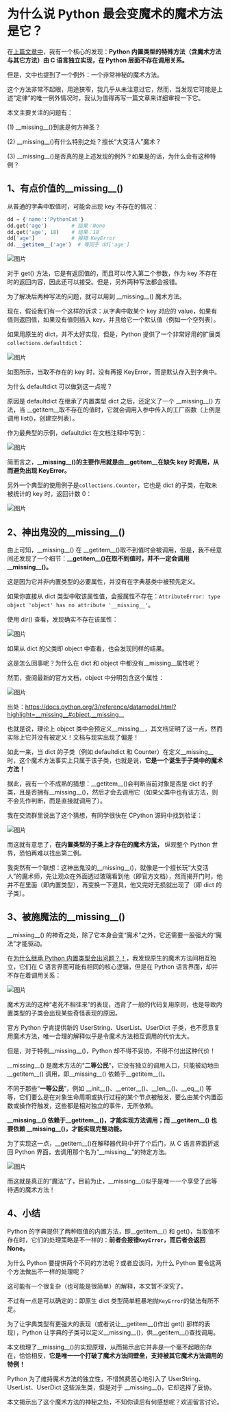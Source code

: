 # 为什么说 Python 最会变魔术的魔术方法是它？

在[上篇文章中](https://mp.weixin.qq.com/s/FtlVNTYq60KSPti2xD4psA)，我有一个核心的发现：**Python 内置类型的特殊方法（含魔术方法与其它方法）由 C 语言独立实现，在 Python 层面不存在调用关系。**

但是，文中也提到了一个例外：一个非常神秘的魔术方法。

这个方法非常不起眼，用途狭窄，我几乎从未注意过它，然而，当发现它可能是上述“定律”的唯一例外情况时，我认为值得再写一篇文章来详细审视一下它。

本文主要关注的问题有：

(1) \_\_missing\_\_()到底是何方神圣？

(2) \_\_missing\_\_()有什么特别之处？擅长“大变活人”魔术？

(3) \_\_missing\_\_()是否真的是上述发现的例外？如果是的话，为什么会有这种特例？

## 1、有点价值的__missing__()

从普通的字典中取值时，可能会出现 key 不存在的情况：

```python
dd = {'name':'PythonCat'}  
dd.get('age')        # 结果：None  
dd.get('age', 18)    # 结果：18  
dd['age']            # 报错 KeyError  
dd.__getitem__('age')  # 等同于 dd['age']
```

![图片](https://mmbiz.qpic.cn/mmbiz_jpg/LLRiaS9YfFTOTABakJZpyBQBuibH8n1fK3hwrJBYfS3iad7M51RpQj6DNiabTN2r2PHVG5xqUC3vlT3jslpibia0v5ibA/640?wx_fmt=jpeg&wxfrom=5&wx_lazy=1&wx_co=1)

对于 get() 方法，它是有返回值的，而且可以传入第二个参数，作为 key 不存在时的返回内容，因此还可以接受。但是，另外两种写法都会报错。

为了解决后两种写法的问题，就可以用到 \_\_missing\_\_() 魔术方法。

现在，假设我们有一个这样的诉求：从字典中取某个 key 对应的 value，如果有值则返回值，如果没有值则插入 key，并且给它一个默认值（例如一个空列表）。

如果用原生的 dict，并不太好实现，但是，Python 提供了一个非常好用的扩展类`collections.defaultdict`：

![图片](https://mmbiz.qpic.cn/mmbiz_jpg/LLRiaS9YfFTOTABakJZpyBQBuibH8n1fK3E2SPfgibpf8MjVKJkdsJkFWT6HFhhgSklhz86oS9fhnhjI4qA3oeUIA/640?wx_fmt=jpeg&wxfrom=5&wx_lazy=1&wx_co=1)

如图所示，当取不存在的 key 时，没有再报 KeyError，而是默认存入到字典中。

为什么 defaultdict 可以做到这一点呢？

原因是 defaultdict 在继承了内置类型 dict 之后，还定义了一个 \_\_missing\_\_() 方法，当 \_\_getitem\_\_取不存在的值时，它就会调用入参中传入的工厂函数（上例是调用 list()，创建空列表）。

作为最典型的示例，defaultdict 在文档注释中写到：

![图片](https://mmbiz.qpic.cn/mmbiz_jpg/LLRiaS9YfFTOTABakJZpyBQBuibH8n1fK3SVZMgvtcY1rJGBTbKMYq2iaicWbWwAjD72q7rGPtnmebsWXR23Mj6qaQ/640?wx_fmt=jpeg&wxfrom=5&wx_lazy=1&wx_co=1)

简而言之，**\_\_missing\_\_()的主要作用就是由\_\_getitem\_\_在缺失 key 时调用，从而避免出现 KeyError。**

另外一个典型的使用例子是`collections.Counter`，它也是 dict 的子类，在取未被统计的 key 时，返回计数 0：

![图片](https://mmbiz.qpic.cn/mmbiz_jpg/LLRiaS9YfFTOTABakJZpyBQBuibH8n1fK36n4Nnbw6TbU3SvBOxG8fK8BydqHzo6SddGOBENInoDPhRCiaTVeqjIQ/640?wx_fmt=jpeg&wxfrom=5&wx_lazy=1&wx_co=1)

## 2、神出鬼没的__missing__()

由上可知，\_\_missing\_\_() 在 \_\_getitem\_\_()取不到值时会被调用，但是，我不经意间还发现了一个细节：**\_\_getitem\_\_()在取不到值时，并不一定会调用\_\_missing\_\_()。**

这是因为它并非内置类型的必要属性，并没有在字典基类中被预先定义。

如果你直接从 dict 类型中取该属性值，会报属性不存在：`AttributeError: type object 'object' has no attribute '__missing__'`。

使用 dir() 查看，发现确实不存在该属性：

![图片](https://mmbiz.qpic.cn/mmbiz_jpg/LLRiaS9YfFTOTABakJZpyBQBuibH8n1fK30E5cZWoCSMJT9kAPk8cEIb8Lu0xgWVRenzT6QruxgBcaDWOSho7XUw/640?wx_fmt=jpeg&wxfrom=5&wx_lazy=1&wx_co=1)

如果从 dict 的父类即 object 中查看，也会发现同样的结果。

这是怎么回事呢？为什么在 dict 和 object 中都没有\_\_missing\_\_属性呢？

然而，查阅最新的官方文档，object 中分明包含这个属性：

![图片](https://mmbiz.qpic.cn/mmbiz_jpg/LLRiaS9YfFTOTABakJZpyBQBuibH8n1fK34P2VoOE1YKC1dpUwM1Vrn3apak30uJfF98WNJqRDr2Vpqsh2NiaCicxA/640?wx_fmt=jpeg&wxfrom=5&wx_lazy=1&wx_co=1)

出处：https://docs.python.org/3/reference/datamodel.html?highlight=__missing__#object.__missing__

也就是说，理论上 object 类中会预定义\_\_missing\_\_，其文档证明了这一点，然而实际上它并没有被定义！文档与现实出现了偏差！

如此一来，当 dict 的子类（例如 defaultdict 和 Counter）在定义\_\_missing\_\_ 时，这个魔术方法事实上只属于该子类，也就是说，**它是一个诞生于子类中的魔术方法！**

据此，我有一个不成熟的猜想：\_\_getitem\_\_()会判断当前对象是否是 dict 的子类，且是否拥有\_\_missing\_\_()，然后才会去调用它（如果父类中也有该方法，则不会先作判断，而是直接就调用了）。

我在交流群里说出了这个猜想，有同学很快在 CPython 源码中找到验证：

![图片](https://mmbiz.qpic.cn/mmbiz_jpg/LLRiaS9YfFTOTABakJZpyBQBuibH8n1fK3Mgxbx17G3icJsibzTm0wtEpfQYwbwtkLSssb13umBicULgQ9CTWKIGrlg/640?wx_fmt=jpeg&wxfrom=5&wx_lazy=1&wx_co=1 "Python猫_20201201_230325.jpg")

而这就有意思了，**在内置类型的子类上才存在的魔术方法，** 纵观整个 Python 世界，恐怕再难以找出第二例。

我突然有一个联想：这神出鬼没的\_\_missing\_\_()，就像是一个擅长玩“大变活人”的魔术师，先让观众在外面透过玻璃看到他（即官方文档），然而揭开门时，他并不在里面（即内置类型），再变换一下道具，他又完好无损就出现了（即 dict 的子类）。

## 3、被施魔法的__missing__()

\_\_missing\_\_() 的神奇之处，除了它本身会变“魔术”之外，它还需要一股强大的“魔法”才能驱动。

在[为什么继承 Python 内置类型会出问题？！](https://github.com/chinesehuazhou/python-whydo/blob/master/zh_CN/19-why-is-inheriting-Python-built-in-types-a-problem.md)，我发现原生的魔术方法间相互独立，它们在 C 语言界面可能有相同的核心逻辑，但是在 Python 语言界面，却并不存在着调用关系：

![图片](https://mmbiz.qpic.cn/mmbiz_jpg/LLRiaS9YfFTOTABakJZpyBQBuibH8n1fK36d8NrjoxV7ySHRiaSaPicIHANxLROD5UsYCG2ZZxp3O4HycUgjCLYw0w/640?wx_fmt=jpeg&wxfrom=5&wx_lazy=1&wx_co=1)

魔术方法的这种“老死不相往来”的表现，违背了一般的代码复用原则，也是导致内置类型的子类会出现某些奇怪表现的原因。

官方 Python 宁肯提供新的 UserString、UserList、UserDict 子类，也不愿意复用魔术方法，唯一合理的解释似乎是令魔术方法相互调用的代价太大。

但是，对于特例\_\_missing\_\_()，Python 却不得不妥协，不得不付出这种代价！

\_\_missing\_\_() 是魔术方法的“**二等公民**”，它没有独立的调用入口，只能被动地由 \_\_getitem\_\_() 调用，即\_\_missing\_\_() 依赖于\_\_getitem\_\_()。

不同于那些“**一等公民**”，例如 \_\_init\_\_()、\_\_enter\_\_()、\_\_len\_\_()、\_\_eq\_\_() 等等，它们要么是在对象生命周期或执行过程的某个节点被触发，要么由某个内置函数或操作符触发，这些都是相对独立的事件，无所依赖。

**\_\_missing\_\_() 依赖于\_\_getitem\_\_()，才能实现方法调用；而 \_\_getitem\_\_() 也要依赖 \_\_missing\_\_()，才能实现完整功能。**

为了实现这一点，\_\_getitem\_\_()在解释器代码中开了个后门，从 C 语言界面折返回 Python 界面，去调用那个名为“\_\_missing\_\_”的特定方法。

![图片](https://mmbiz.qpic.cn/mmbiz_jpg/LLRiaS9YfFTOTABakJZpyBQBuibH8n1fK3SvdPl8gVnKUmFQ12Znhvf8XVEIohAiaRNEx8L9qlM076J6bzsvMncIQ/640?wx_fmt=jpeg&wxfrom=5&wx_lazy=1&wx_co=1)

而这就是真正的“魔法”了，目前为止，\_\_missing\_\_()似乎是唯一一个享受了此等待遇的魔术方法！

## 4、小结

Python 的字典提供了两种取值的内置方法，即__getitem__() 和 get()，当取值不存在时，它们的处理策略是不一样的：**前者会报错`KeyError`，而后者会返回 None。**

为什么 Python 要提供两个不同的方法呢？或者应该问，为什么 Python 要令这两个方法做出不一样的处理呢？

这可能有一个很复杂（也可能是很简单）的解释，本文暂不深究了。

不过有一点是可以确定的：即原生 dict 类型简单粗暴地抛`KeyError`的做法有所不足。

为了让字典类型有更强大的表现（或者说让\_\_getitem\_\_()作出 get() 那样的表现），Python 让字典的子类可以定义\_\_missing\_\_()，供\_\_getitem\_\_()查找调用。

本文梳理了\_\_missing\_\_()的实现原理，从而揭示出它并非是一个毫不起眼的存在，恰恰相反，**它是唯一一个打破了魔术方法间壁垒，支持被其它魔术方法调用的特例！** 

Python 为了维持魔术方法的独立性，不惜煞费苦心地引入了 UserString、UserList、UserDict 这些派生类，但是对于 \_\_missing\_\_()，它却选择了妥协。

本文揭示出了这个魔术方法的神秘之处，不知你读后有何感想呢？欢迎留言讨论。